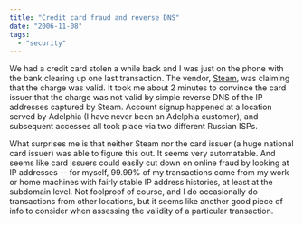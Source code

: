 ```yaml
---
title: "Credit card fraud and reverse DNS"
date: "2006-11-08"
tags: 
  - "security"
---
```


We had a credit card stolen a while back and I was just on the phone with the bank clearing up one last transaction. The vendor, [Steam](http://www.steampowered.com/v/index.php), was claiming that the charge was valid. It took me about 2 minutes to convince the card issuer that the charge was not valid by simple reverse DNS of the IP addresses captured by Steam. Account signup happened at a location served by Adelphia (I have never been an Adelphia customer), and subsequent accesses all took place via two different Russian ISPs.

What surprises me is that neither Steam nor the card issuer (a huge national card issuer) was able to figure this out. It seems very automatable. And seems like card issuers could easily cut down on online fraud by looking at IP addresses -- for myself, 99.99% of my transactions come from my work or home machines with fairly stable IP address histories, at least at the subdomain level. Not foolproof of course, and I do occasionally do transactions from other locations, but it seems like another good piece of info to consider when assessing the validity of a particular transaction.
